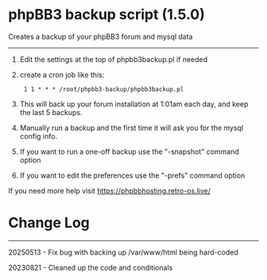 # phpBB3 backup script (1.5.0)
Creates a backup of your phpBB3 forum and mysql data

---

1. Edit the settings at the top of phpbb3backup.pl if needed
2. create a cron job like this:

        1 1 * * * /root/phpbb3-backup/phpbb3backup.pl

3. This will back up your forum installation at 1:01am each day, and keep the last 5 backups.

4. Manually run a backup and the first time it will ask you for the mysql config info.

5. If you want to run a one-off backup use the "-snapshot" command option

6. If you want to edit the preferences use the "-prefs" command option

If you need more help visit https://phpbbhosting.retro-os.live/

# Change Log

---

20250513 - Fix bug with backing up /var/www/html being hard-coded

20230821 - Cleaned up the code and conditionals
